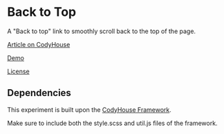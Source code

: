 # Back to Top

A "Back to top" link to smoothly scroll back to the top of the page.

[Article on CodyHouse](https://codyhouse.co/gem/back-to-top)

[Demo](https://codyhouse.co/demo/back-to-top)
 
[License](https://codyhouse.co/license)

## Dependencies

This experiment is built upon the [CodyHouse Framework](https://github.com/CodyHouse/codyhouse-framework).

Make sure to include both the style.scss and util.js files of the framework.
